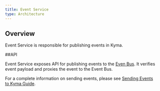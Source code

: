```yaml
---
title: Event Service
type: Architecture
---
```


## Overview

Event Service is responsible for publishing events in Kyma.

##API

Event Service exposes API for publishing events to the [Even Bus](https://github.com/kyma-project/kyma/tree/master/docs/event-bus/docs).
It verifies event payload and proxies the event to the Event Bus.

For a complete information on sending events, please see [Sending Events to Kyma Guide](TODO).